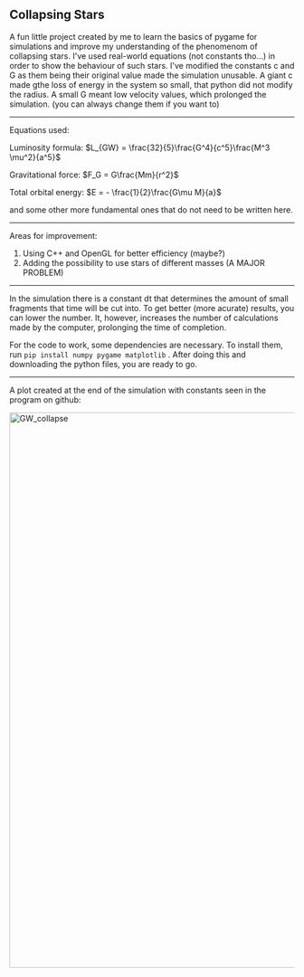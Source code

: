 ## Collapsing Stars

A fun little project created by me to learn the basics of pygame for simulations and improve my understanding of the phenomenom of collapsing stars. I've used real-world equations (not constants tho...) in order to show the behaviour of such stars. I've modified the constants c and G as them being their original value made the simulation unusable. A giant c made gthe loss of energy in the system so small, that python did not modify the radius. A small G meant low velocity values, which prolonged the simulation. (you can always change them if you want to)

---

Equations used:

Luminosity formula: $L_{GW} = \frac{32}{5}\frac{G^4}{c^5}\frac{M^3 \mu^2}{a^5}$

Gravitational force: $F_G = G\frac{Mm}{r^2}$

Total orbital energy: $E = - \frac{1}{2}\frac{G\mu M}{a}$

and some other more fundamental ones that do not need to be written here.

---

Areas for improvement:

1. Using C++ and OpenGL for better efficiency (maybe?)
2. Adding the possibility to use stars of different masses (A MAJOR PROBLEM)

---

In the simulation there is a constant dt that determines the amount of small fragments that time will be cut into. To get better (more acurate) results, you can lower the number. It, however, increases the number of calculations made by the computer, prolonging the time of completion.

For the code to work, some dependencies are necessary. To install them, run  `pip install numpy pygame matplotlib` . After doing this and downloading the python files, you are ready to go.

---

A plot created at the end of the simulation with constants seen in the program on github:

<img width="956" height="982" alt="GW_collapse" src="https://github.com/user-attachments/assets/28221614-c068-417c-b0af-94d92a123da8" />
